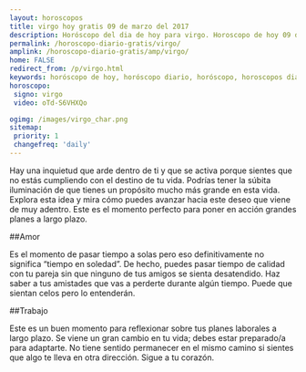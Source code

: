 ```yaml
---
layout: horoscopos
title: virgo hoy gratis 09 de marzo del 2017 
description: Horóscopo del dia de hoy para virgo. Horoscopo de hoy 09 de marzo del 2017. Las predicciones de amor, trabajo, vida personal gratis.
permalink: /horoscopo-diario-gratis/virgo/
amplink: /horoscopo-diario-gratis/amp/virgo/
home: FALSE
redirect_from: /p/virgo.html
keywords: horóscopo de hoy, horóscopo diario, horóscopo, horoscopos diarios gratis del dia de hoy, horóscopo diario gratis,horóscopo 2017, horóscopo esperanza gracia, horoscopo virgo hoy, horoscop, horóscopos gratis, horoscopo virgo, horoscopo virgo 2017, Tarot, Astrologia, Zodíaco, virgo, horoscopo gratis
horoscopo:
 signo: virgo
 video: oTd-S6VHXQo

ogimg: /images/virgo_char.png
sitemap:
 priority: 1
 changefreq: 'daily'
---
```



Hay una inquietud que arde dentro de ti y que se activa porque sientes que no estás cumpliendo con el destino de tu vida. Podrías tener la súbita iluminación de que tienes un propósito mucho más grande en esta vida. Explora esta idea y mira cómo puedes avanzar hacia este deseo que viene de muy adentro. Este es el momento perfecto para poner en acción grandes planes a largo plazo.

##Amor

Es el momento de pasar tiempo a solas pero eso definitivamente no significa “tiempo en soledad”. De hecho, puedes pasar tiempo de calidad con tu pareja sin que ninguno de tus amigos se sienta desatendido. Haz saber a tus amistades que vas a perderte durante algún tiempo. Puede que sientan celos pero lo entenderán.

##Trabajo

Este es un buen momento para reflexionar sobre tus planes laborales a largo plazo. Se viene un gran cambio en tu vida; debes estar preparado/a para adaptarte. No tiene sentido permanecer en el mismo camino si sientes que algo te lleva en otra dirección. Sigue a tu corazón.